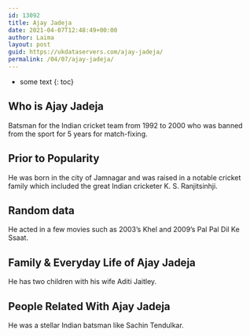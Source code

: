 ```yaml
---
id: 13092
title: Ajay Jadeja
date: 2021-04-07T12:48:49+00:00
author: Laima
layout: post
guid: https://ukdataservers.com/ajay-jadeja/
permalink: /04/07/ajay-jadeja/
---
```


* some text
{: toc}


## Who is Ajay Jadeja
                  
                  
                  
Batsman for the Indian cricket team from 1992 to 2000 who was banned from the sport for 5 years for match-fixing.
                  
              
            
              
            
                
                
                
## Prior to Popularity
                  
                  
                  
He was born in the city of Jamnagar and was raised in a notable cricket family which included the great Indian cricketer K. S. Ranjitsinhji.
                  
              
            
              
            
                
                
                
## Random data
                  
                  
                  
He acted in a few movies such as 2003&#8217;s Khel and 2009&#8217;s Pal Pal Dil Ke Ssaat.
                  
              
            
              
            
                
                
                
## Family & Everyday Life of Ajay Jadeja
                  
                  
                  
He has two children with his wife Aditi Jaitley.
                  
              
            
              
            
                
                
                
## People Related With Ajay Jadeja
                  
                  
                  
He was a stellar Indian batsman like Sachin Tendulkar.
                  
              
            
              
            
                
              
            
              
              
            
            
              
            
          
          
          